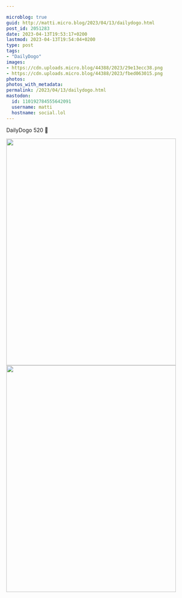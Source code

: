 ```yaml
---

microblog: true
guid: http://matti.micro.blog/2023/04/13/dailydogo.html
post_id: 2051283
date: 2023-04-13T19:53:17+0200
lastmod: 2023-04-13T19:54:04+0200
type: post
tags:
- "DailyDogo"
images:
- https://cdn.uploads.micro.blog/44388/2023/29e13ecc38.png
- https://cdn.uploads.micro.blog/44388/2023/fbed063015.png
photos:
photos_with_metadata:
permalink: /2023/04/13/dailydogo.html
mastodon:
  id: 110192784555642091
  username: matti
  hostname: social.lol
---
```

DailyDogo 520 🐶

<img src="uploads/2023/29e13ecc38.png" alt="" width="450" height="600" />

<img src="uploads/2023/fbed063015.png" alt="" width="450" height="600" />
